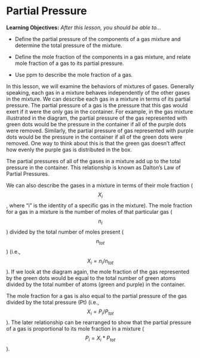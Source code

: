 # Partial Pressure


**Learning Objectives:** _After this lesson, you should be able to…_

* Define the partial pressure of the components of a gas mixture and determine the total pressure of the mixture.

* Define the mole fraction of the components in a gas mixture, and relate mole fraction of a gas to its partial pressure.

* Use ppm to describe the mole fraction of a gas.


In this lesson, we will examine the behaviors of mixtures of gases. Generally speaking, each gas in a mixture behaves independently of the other gases in the mixture. We can describe each gas in a mixture in terms of its partial pressure. The partial pressure of a gas is the pressure that this gas would exert if it were the only gas in the container. For example, in the gas mixture illustrated in the diagram, the partial pressure of the gas represented with green dots would be the pressure in the container if all of the purple dots were removed. Similarly, the partial pressure of gas represented with purple dots would be the pressure in the container if all of the green dots were removed. One way to think about this is that the green gas doesn’t affect how evenly the purple gas is distributed in the box.

The partial pressures of all of the gases in a mixture add up to the total pressure in the container. This relationship is known as Dalton’s Law of Partial Pressures. 

We can also describe the gases in a mixture in terms of their mole fraction ($$X_i$$, where “i” is the identity of a specific gas in the mixture). The mole fraction for a gas in a mixture is the number of moles of that particular gas ($$n_i$$) divided by the total number of moles present ($$n_{tot}$$) (i.e., $$X_i=n_i/n_{tot}$$). If we look at the diagram again, the mole fraction of the gas represented by the green dots would be equal to the total number of green atoms divided by the total number of atoms (green and purple) in the container. 

The mole fraction for a gas is also equal to the partial pressure of the gas divided by the total pressure (Pt) (i.e., $$X_i=P_i/P_{tot}$$). The later relationship can be rearranged to show that the partial pressure of a gas is proportional to its mole fraction in a mixture ($$P_i=X_i*P_{tot}$$). 
